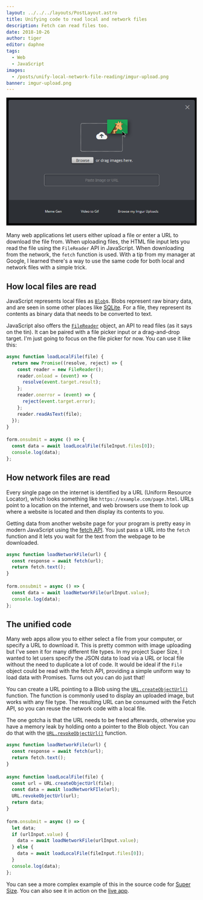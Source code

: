 ```yaml
---
layout: ../../../layouts/PostLayout.astro
title: Unifying code to read local and network files
description: Fetch can read files too.
date: 2018-10-26
author: tiger
editor: daphne
tags:
  - Web
  - JavaScript
images:
  - /posts/unify-local-network-file-reading/imgur-upload.png
banner: imgur-upload.png
---
```


![Imgur upload page with Browse button and input to paste URL](imgur-upload.png)

Many web applications let users either upload a file or enter a URL to download the file from. When uploading files, the HTML file input lets you read the file using the `FileReader` API in JavaScript. When downloading from the network, the `fetch` function is used. With a tip from my manager at Google, I learned there's a way to use the same code for both local and network files with a simple trick.

## How local files are read

JavaScript represents local files as [`Blob`](https://developer.mozilla.org/en-US/docs/Web/API/Blob)s. Blobs represent raw binary data, and are seen in some other places like [SQLite](https://www.sqlite.org/datatype3.html#storage_classes_and_datatypes). For a file, they represent its contents as binary data that needs to be converted to text.

JavaScript also offers the [`FileReader`](https://developer.mozilla.org/en-US/docs/Web/API/FileReader) object, an API to read files (as it says on the tin). It can be paired with a file picker input or a drag-and-drop target. I'm just going to focus on the file picker for now. You can use it like this:

```js
async function loadLocalFile(file) {
  return new Promise((resolve, reject) => {
    const reader = new FileReader();
    reader.onload = (event) => {
      resolve(event.target.result);
    };
    reader.onerror = (event) => {
      reject(event.target.error);
    };
    reader.readAsText(file);
  });
}

form.onsubmit = async () => {
  const data = await loadLocalFile(fileInput.files[0]);
  console.log(data);
};
```

## How network files are read

Every single page on the internet is identified by a URL (Uniform Resource Locator), which looks something like `https://example.com/page.html`. URLs point to a location on the internet, and web browsers use them to look up where a website is located and then display its contents to you.

Getting data from another website page for your program is pretty easy in modern JavaScript using the [fetch API](https://developer.mozilla.org/en-US/docs/Web/API/Fetch_API). You just pass a URL into the `fetch` function and it lets you wait for the text from the webpage to be downloaded.

```js
async function loadNetworkFile(url) {
  const response = await fetch(url);
  return fetch.text();
}

form.onsubmit = async () => {
  const data = await loadNetworkFile(urlInput.value);
  console.log(data);
};
```

## The unified code

Many web apps allow you to either select a file from your computer, or specify a URL to download it. This is pretty common with image uploading but I've seen it for many different file types. In my project Super Size, I wanted to let users specify the JSON data to load via a URL or local file without the need to duplicate a lot of code. It would be ideal if the `File` object could be read with the fetch API, providing a simple uniform way to load data with Promises. Turns out you can do just that!

You can create a URL pointing to a Blob using the [`URL.createObjectUrl()`](https://developer.mozilla.org/en-US/docs/Web/API/URL/createObjectURL) function. The function is commonly used to display an uploaded image, but works with any file type. The resulting URL can be consumed with the Fetch API, so you can reuse the network code with a local file.

The one gotcha is that the URL needs to be freed afterwards, otherwise you have a memory leak by holding onto a pointer to the Blob object. You can do that with the [`URL.revokeObjectUrl()`](https://developer.mozilla.org/en-US/docs/Web/API/URL/revokeObjectURL) function.

```js
async function loadNetworkFile(url) {
  const response = await fetch(url);
  return fetch.text();
}

async function loadLocalFile(file) {
  const url = URL.createObjectUrl(file);
  const data = await loadNetworkFIle(url);
  URL.revokeObjectUrl(url);
  return data;
}

form.onsubmit = async () => {
  let data;
  if (urlInput.value) {
    data = await loadNetworkFile(urlInput.value);
  } else {
    data = await loadLocalFile(fileInput.files[0]);
  }
  console.log(data);
};
```

You can see a more complex example of this in the source code for [Super Size](https://github.com/chromium/chromium/blob/1f4d773539f68280819ea8eea16e129f0f17dec1/tools/binary_size/libsupersize/static/tree-worker.js#L483). You can also see it in action on the [live app](https://storage.googleapis.com/chrome-supersize/index.html).
